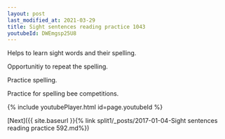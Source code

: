 ```yaml
---
layout: post
last_modified_at: 2021-03-29
title: Sight sentences reading practice 1043
youtubeId: DWEmgsp25U8
---
```

 
 
Helps to learn sight words and their spelling.

Opportunitiy to repeat the spelling. 

Practice spelling. 
 
Practice for spelling bee competitions. 
 
{% include youtubePlayer.html id=page.youtubeId %}
 
 

[Next]({{ site.baseurl }}{% link  split1/_posts/2017-01-04-Sight sentences reading practice 592.md%})
 
